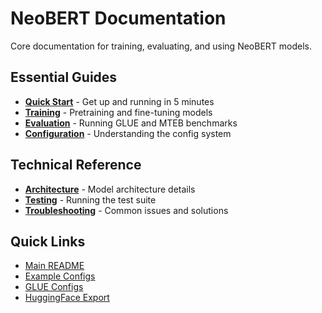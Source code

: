 # NeoBERT Documentation

Core documentation for training, evaluating, and using NeoBERT models.

## Essential Guides

- **[Quick Start](quickstart.md)** - Get up and running in 5 minutes
- **[Training](training.md)** - Pretraining and fine-tuning models
- **[Evaluation](evaluation.md)** - Running GLUE and MTEB benchmarks
- **[Configuration](configuration.md)** - Understanding the config system

## Technical Reference

- **[Architecture](architecture.md)** - Model architecture details
- **[Testing](testing.md)** - Running the test suite
- **[Troubleshooting](troubleshooting.md)** - Common issues and solutions

## Quick Links

- [Main README](../README.md)
- [Example Configs](../configs/)
- [GLUE Configs](../configs/glue/)
- [HuggingFace Export](../scripts/export-hf/)
